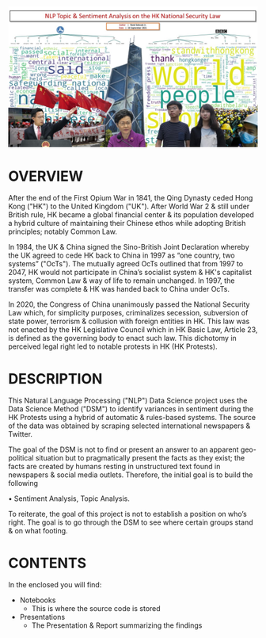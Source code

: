 ![alt text](https://github.com/sobcza11/NLP_HK_Security_Law/blob/main/_supporting/Slide1.JPG)
# OVERVIEW
After the end of the First Opium War in 1841, the Qing Dynasty ceded Hong Kong ("HK") to the United Kingdom ("UK"). After World War 2 & still under British rule, HK became a global financial center & its population developed a hybrid culture of maintaining their Chinese ethos while adopting British principles; notably Common Law.

In 1984, the UK & China signed the Sino-British Joint Declaration whereby the UK agreed to cede HK back to China in 1997 as “one country, two systems” ("OcTs"). The mutually agreed OcTs outlined that from 1997 to 2047, HK would not participate in China’s socialist system & HK's capitalist system, Common Law & way of life to remain unchanged. In 1997, the transfer was complete & HK was handed back to China under OcTs. 

In 2020, the Congress of China unanimously passed the National Security Law which, for simplicity purposes, criminalizes secession, subversion of state power, terrorism & collusion with foreign entities in HK. This law was not enacted by the HK Legislative Council which in HK Basic Law, Article 23, is defined as the governing body to enact such law. This dichotomy in perceived legal right led to notable protests in HK (HK Protests).


# DESCRIPTION
This Natural Language Processing ("NLP") Data Science project uses the Data Science Method ("DSM") to identify variances in sentiment during the HK Protests using a hybrid of automatic & rules-based systems. The source of the data was obtained by scraping selected international newspapers & Twitter. 

The goal of the DSM is not to find or present an answer to an apparent geo-political situation but to pragmatically present the facts as they exist; the facts are created by humans resting in unstructured text found in newspapers & social media outlets. Therefore, the initial goal is to build the following 

&#9;&#9; •	Sentiment Analysis, Topic Analysis.

To reiterate, the goal of this project is not to establish a position on who’s right. The goal is to go through the DSM to see where certain groups stand & on what footing.

# CONTENTS
In the enclosed you will find:
   * Notebooks
     * This is where the source code is stored
   * Presentations
     * The Presentation & Report summarizing the findings

